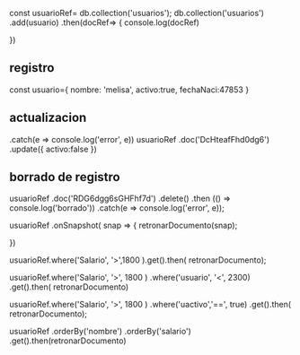 

const usuarioRef= db.collection('usuarios');
db.collection('usuarios')
 .add(usuario)
 .then(docRef=> {
     console.log(docRef)

 })
 ## registro
 const usuario={
    nombre: 'melisa',
    activo:true,
    fechaNaci:47853
} 


 ## actualizacion 
 .catch(e => console.log('error', e))
usuarioRef 
 .doc('DcHteafFhd0dg6')
 .update({
     activo:false
 })
## borrado de registro 
 usuarioRef
 .doc('RDG6dgg6sGHFhf7d')
 .delete()
 .then (() => console.log('borrado'))
 .catch(e => console.log('error', e));

 usuarioRef
 .onSnapshot( snap => {
    retronarDocumento(snap);
    
 })

 usuarioRef.where('Salario', '>',1800 ).get().then( retronarDocumento);

 usuarioRef.where('Salario', '>', 1800 )
 .where('usuario', '<', 2300)
 .get().then( retronarDocumento)

 
 usuarioRef.where('Salario', '>', 1800 )
 .where('uactivo','==', true)
 .get().then( retronarDocumento);

usuarioRef
    .orderBy('nombre')
    .orderBy('salario')
    .get().then(retronarDocumento)